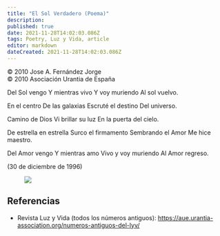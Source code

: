 ```yaml
---
title: "El Sol Verdadero (Poema)"
description: 
published: true
date: 2021-11-28T14:02:03.086Z
tags: Poetry, Luz y Vida, article
editor: markdown
dateCreated: 2021-11-28T14:02:03.086Z
---
```


<p class="v-card v-sheet theme--light grey lighten-3 px-2">© 2010 Jose A. Fernández Jorge<br>© 2010 Asociación Urantia de España</p>

Del Sol vengo
Y mientras vivo
Y voy muriendo
Al sol vuelvo.

En el centro
De las galaxias
Escruté el destino
Del universo.

Camino de Dios
Vi brillar su luz
En la puerta del cielo.

De estrella en estrella
Surco el firmamento
Sembrando el Amor
Me hice maestro.

Del Amor vengo
Y mientras amo
Vivo y voy muriendo
Al Amor regreso.

(30 de diciembre de 1996)


<figure id="Figure_1" class="image urantiapedia">
<img src="/image/article/Luz_y_Vida/LyV22/06.jpg">
</figure>

## Referencias

- Revista Luz y Vida (todos los números antiguos): https://aue.urantia-association.org/numeros-antiguos-del-lyv/